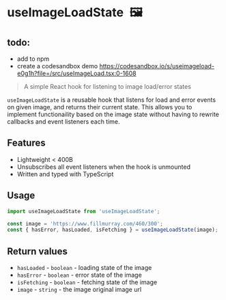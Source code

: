 # useImageLoadState 🖼

## todo:

- add to npm
- create a codesandbox demo https://codesandbox.io/s/useimageload-e0g1h?file=/src/useImageLoad.tsx:0-1608

> A simple React hook for listening to image load/error states

`useImageLoadState` is a reusable hook that listens for load and error events on given image, and returns their current state. This allows you to implement functionaility based on the image state without having to rewrite callbacks and event listeners each time.

## Features

- Lightweight < 400B
- Unsubscribes all event listeners when the hook is unmounted
- Written and typed with TypeScript

## Usage

```js
import useImageLoadState from 'useImageLoadState';

const image = 'https://www.fillmurray.com/460/300';
const { hasError, hasLoaded, isFetching } = useImageLoadState(image);
```

## Return values

- `hasLoaded` - `boolean` - loading state of the image
- `hasError` - `boolean` - error state of the image
- `isFetching` - `boolean` - fetching state of the image
- `image` - `string` - the image original image url
